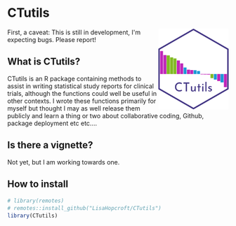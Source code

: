 CTutils
=======

<img src="img/CTutils_HEX.png" width="160px" align="right"/>


First, a caveat: This is still in development, I'm expecting bugs.
Please report!

## What is CTutils?
 

CTutils is an R package containing methods to assist in writing
statistical study reports for clinical trials, although the functions
could well be useful in other contexts. I wrote these functions
primarily for myself but thought I may as well release them publicly
and learn a thing or two about collaborative coding, Github, package
deployment etc etc....

## Is there a vignette?

Not yet, but I am working towards one.

## How to install

``` r
# library(remotes)
# remotes::install_github("LisaHopcroft/CTutils")
library(CTutils)
```
